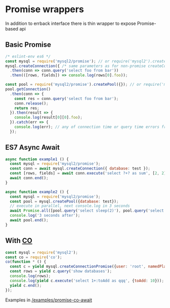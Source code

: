 # Promise wrappers

In addition to errback interface there is thin wrapper to expose Promise-based api

## Basic Promise

```js
/* eslint-env es6 */
const mysql = require('mysql2/promise'); // or require('mysql2').createConnectionPromise
mysql.createConnection({ /* same parameters as for non-promise createConnection */ })
  .then(conn => conn.query('select foo from bar'))
  .then(([rows, fields]) => console.log(rows[0].foo));
```

```js
const pool = require('mysql2/promise').createPool({}); // or require('mysql2').createPoolPromise({}) or require('mysql2').createPool({}).promise()
pool.getConnection()
  .then(conn => {
    const res = conn.query('select foo from bar');
    conn.release();
    return res;
  }).then(result => {
    console.log(result[0][0].foo);
  }).catch(err => {
    console.log(err); // any of connection time or query time errors from above
  });
```
## ES7 Async Await
```js
async function example1 () {
  const mysql = require('mysql2/promise');
  const conn = await mysql.createConnection({ database: test });
  const [rows, fields] = await conn.execute('select ?+? as sum', [2, 2]);
  await conn.end();
}

async function example2 () {
  const mysql = require('mysql2/promise');
  const pool = mysql.createPool({database: test});
  // execute in parallel, next console.log in 3 seconds
  await Promise.all([pool.query('select sleep(2)'), pool.query('select sleep(3)')]);
  console.log('3 seconds after');
  await pool.end();
}
```

## With [CO](https://github.com/tj/co)
<!--eslint-disable-next-block-->
```js
const mysql = require('mysql2');
const co = require('co');
co(function * () {
  const c = yield mysql.createConnectionPromise({user: 'root', namedPlaceholders: true });
  const rows = yield c.query('show databases');
  console.log(rows);
  console.log(yield c.execute('select 1+:toAdd as qqq', {toAdd: 10}));
  yield c.end();
});
```
Examples in [/examples/promise-co-await](../../examples/promise-co-await)
